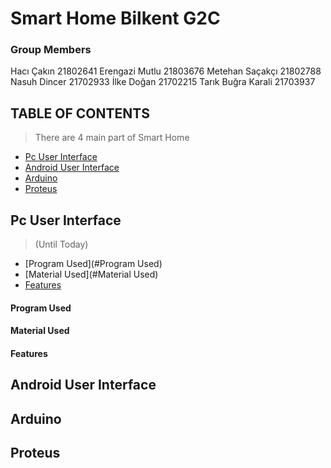 # Smart Home Bilkent G2C
### Group Members
Hacı Çakın 21802641
Erengazi Mutlu 21803676
Metehan Saçakçı 21802788
Nasuh Dincer 21702933
İlke Doğan 21702215
Tarık Buğra Karali 21703937
  
## TABLE OF CONTENTS

> There are 4 main part of Smart Home

- [Pc User Interface](#PcUserInterface)
- [Android User Interface](#AndroidUserInterface)
- [Arduino](#Arduino)
- [Proteus](#Proteus)



## Pc User Interface 
> (Until Today)
- [Program Used](#Program Used)
- [Material Used](#Material Used)
- [Features](#Features)

#### Program Used

#### Material Used

#### Features


## Android User Interface


## Arduino


## Proteus
